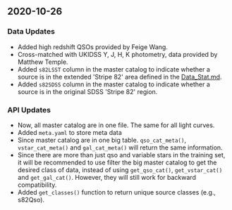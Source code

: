 ## 2020-10-26
### Data Updates
- Added high redshift QSOs provided by Feige Wang.
- Cross-matched with UKIDSS Y, J, H, K photometry, data provided by Matthew Temple.
- Added `s82LSST` column in the master catalog to indicate whether a source is in the extended 'Stripe 82' area defined in the [Data_Stat.md](./Data_Stat.md).
- Added `s82SDSS` column in the master catalog to indicate whether a source is in the original SDSS 'Stripe 82' region.

### API Updates
- Now, all master catalog are in one file. The same for all light curves.
- Added `meta.yaml` to store meta data
- Since master catalog are in one big table. `qso_cat_meta()`, `vstar_cat_meta()` and `gal_cat_meta()` will return the same information. 
- Since there are more than just qso and variable stars in the training set, it will be recommended to use filter the big master catalog to get the desired class of data, instead of using `get_qso_cat()`, `get_vstar_cat()` and `get_gal_cat()`. However, they will still work for backward compatibility. 
- Added `get_classes()` function to return unique source classes (e.g., s82Qso). 